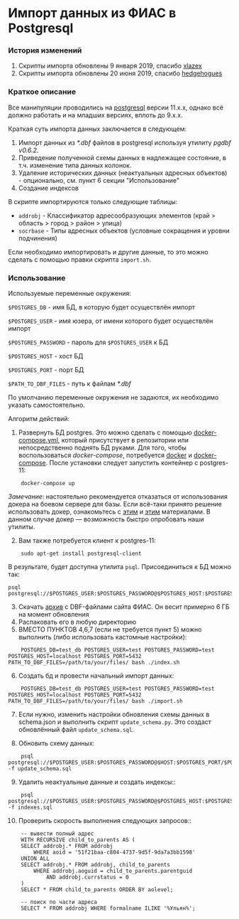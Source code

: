 # Импорт данных из ФИАС в Postgresql


### История изменений

1. Скрипты импорта обновлены 9 января 2019, спасибо [xlazex](https://github.com/xlazex)
2. Скрипты импорта обновлены 20 июня 2019, спасибо [hedgehogues](https://github.com/hedgehogues)

### Краткое описание

Все манипуляции проводились на [postgresql](https://www.postgresql.org/) версии 11.x.x, однако всё должно
работать и на младших версиях, вплоть до 9.x.x.

Краткая суть импорта данных заключается в следующем:

1. Импорт данных из *\*.dbf* файлов в postgresql используя утилиту *pgdbf v0.6.2*.
2. Приведение полученной схемы данных в надлежащее состояние, в т.ч. изменение типа данных колонок.
3. Удаление исторических данных (неактуальных адресных объектов) - опционально, см. пункт 6 секции "Использование"
4. Создание индексов


В скрипте импортируются только следующие таблицы:

- ``addrobj`` - Классификатор адресообразующих элементов (край > область >
  город > район > улица)
- ``socrbase`` - Типы адресных объектов (условные сокращения и уровни
  подчинения)

Если необходимо импортировать и другие данные, то это можно сделать с помощью
правки скрипта ``import.sh``.


### Использование

Используемые переменные окружения:

`$POSTGRES_DB` - имя БД, в которую будет осуществлён импорт

`$POSTGRES_USER` - имя юзера, от имени которого будет осуществлён импорт

`$POSTGRES_PASSWORD` - пароль для `$POSTGRES_USER` к БД

`$POSTGRES_HOST` - хост БД

`$POSTGRES_PORT` - порт БД

`$PATH_TO_DBF_FILES` - путь к файлам *\*.dbf*

По умолчанию переменные окружения не задаются, их необходимо указать самостоятельно.

Алгоритм действий:

1. Развернуть БД postgres. Это можно сделать с помощью 
[docker-compose.yml](https://github.com/Hedgehogues/fias2pgsql/blob/master/docker-compose.yml), который присутствует в 
репозитории или непосредственно поднять БД руками. Для того, чтобы воспользоваться *docker-compose*, потребуется 
[docker](https://www.docker.com/) и [docker-compose](https://docs.docker.com/compose/install/). После установки следует запустить контейнер с postgres-11:

```
    docker-compose up
```

*Замечание*: настоятельно рекомендуется отказаться от использования докера на боевом сервере для базы. Если 
всё-таки принято решение использовать докер, ознакомьтесь с [этим](https://ru.stackoverflow.com/questions/712931/%D0%97%D0%B0%D0%BF%D1%83%D1%81%D0%BA-postgresql-%D0%B2-docker/779716#779716) и
[этим](https://toster.ru/q/534239) материалами. В данном случае докер — возможность быстро опробовать наши утилиты.

2. Вам также потребуется клиент к postgres-11:

```
    sudo apt-get install postgresql-client
```

В результате, будет доступна утилита `psql`. Присоединиться к БД можно так:

    psql postgresql://$POSTGRES_USER:$POSTGRES_PASSWORD@$POSTGRES_HOST:$POSTGRES_PORT/$POSTGRES_DB
 
3. Скачать [архив](https://fias.nalog.ru/Updates.aspx) с DBF-файлами сайта ФИАС. Он весит примерно 6 ГБ на момент 
обновления
4. Распаковать его в любую директорию
5. ВМЕСТО ПУНКТОВ 4,6,7 (если не требуется пункт 5) можно выполнить (либо использовать кастомные настройки):

```
    POSTGRES_DB=test_db POSTGRES_USER=test POSTGRES_PASSWORD=test POSTGRES_HOST=localhost POSTGRES_PORT=5432 PATH_TO_DBF_FILES=/path/to/your/files/ bash ./index.sh
```

6. Создать бд и провести начальный импорт данных:

```
    POSTGRES_DB=test_db POSTGRES_USER=test POSTGRES_PASSWORD=test POSTGRES_HOST=localhost POSTGRES_PORT=5432 PATH_TO_DBF_FILES=/path/to/your/files/ bash ./import.sh
```

7. Если нужно, изменить настройки обновления схемы данных в schema.json и
   выполнить скрипт ``update_schema.py``. Это создаст обновлённый файл
   ``update_schema.sql``.

8. Обновить схему данных:

```
    psql postgresql://$POSTGRES_USER:$POSTGRES_PASSWORD@$HOST:$POSTGRES_PORT/$POSTGRES_DB -f update_schema.sql
```

9. Удалить неактуальные данные и создать индексы::

```
    psql postgresql://$POSTGRES_USER:$POSTGRES_PASSWORD@$POSTGRES_HOST:$POSTGRES_PORT/$POSTGRES_DB -f indexes.sql
```

10. Проверить скорость выполнения следующих запросов::

```
    -- вывести полный адрес
    WITH RECURSIVE child_to_parents AS (
    SELECT addrobj.* FROM addrobj
        WHERE aoid = '51f21baa-c804-4737-9d5f-9da7a3bb1598'
    UNION ALL
    SELECT addrobj.* FROM addrobj, child_to_parents
        WHERE addrobj.aoguid = child_to_parents.parentguid
            AND addrobj.currstatus = 0
    )
    SELECT * FROM child_to_parents ORDER BY aolevel;

    -- поиск по части адреса
    SELECT * FROM addrobj WHERE formalname ILIKE '%Ульян%';
```
